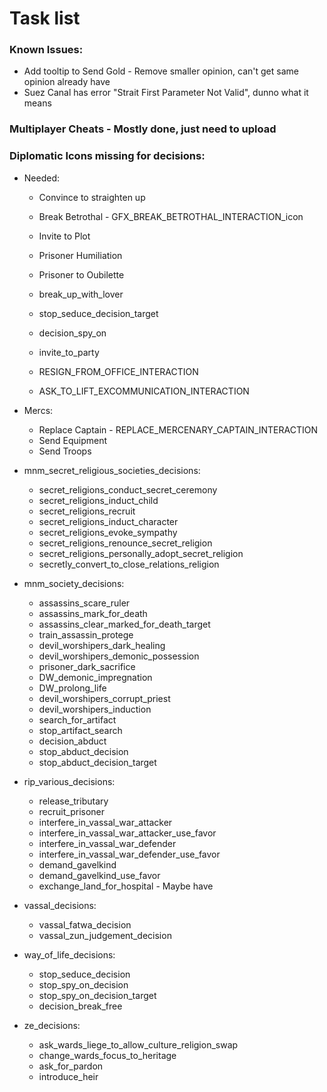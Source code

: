 # Task list
### Known Issues:
- Add tooltip to Send Gold - Remove smaller opinion, can't get same opinion already have
- Suez Canal has error "Strait First Parameter Not Valid", dunno what it means
### Multiplayer Cheats - Mostly done, just need to upload
### Diplomatic Icons missing for decisions: 

- Needed:
	- Convince to straighten up
	- Break Betrothal - GFX_BREAK_BETROTHAL_INTERACTION_icon
	- Invite to Plot
	- Prisoner Humiliation
	- Prisoner to Oubilette
	- break_up_with_lover
	- stop_seduce_decision_target
	- decision_spy_on
	- invite_to_party
	
	- RESIGN_FROM_OFFICE_INTERACTION
	- ASK_TO_LIFT_EXCOMMUNICATION_INTERACTION
	
- Mercs:
	- Replace Captain - REPLACE_MERCENARY_CAPTAIN_INTERACTION
	- Send Equipment
	- Send Troops

- mnm_secret_religious_societies_decisions:
	- secret_religions_conduct_secret_ceremony
	- secret_religions_induct_child
	- secret_religions_recruit
	- secret_religions_induct_character
	- secret_religions_evoke_sympathy
	- secret_religions_renounce_secret_religion
	- secret_religions_personally_adopt_secret_religion
	- secretly_convert_to_close_relations_religion
		
- mnm_society_decisions:
	- assassins_scare_ruler
	- assassins_mark_for_death
	- assassins_clear_marked_for_death_target
	- train_assassin_protege
	- devil_worshipers_dark_healing
	- devil_worshipers_demonic_possession
	- prisoner_dark_sacrifice
	- DW_demonic_impregnation
	- DW_prolong_life
	- devil_worshipers_corrupt_priest
	- devil_worshipers_induction
	- search_for_artifact
	- stop_artifact_search
	- decision_abduct
	- stop_abduct_decision
	- stop_abduct_decision_target
		
- rip_various_decisions:
	- release_tributary
	- recruit_prisoner
	- interfere_in_vassal_war_attacker
	- interfere_in_vassal_war_attacker_use_favor
	- interfere_in_vassal_war_defender
	- interfere_in_vassal_war_defender_use_favor
	- demand_gavelkind
	- demand_gavelkind_use_favor
	- exchange_land_for_hospital - Maybe have
		
- vassal_decisions:
	- vassal_fatwa_decision
	- vassal_zun_judgement_decision
		
- way_of_life_decisions:
	- stop_seduce_decision
	- stop_spy_on_decision
	- stop_spy_on_decision_target
	- decision_break_free
		
- ze_decisions:
	- ask_wards_liege_to_allow_culture_religion_swap
	- change_wards_focus_to_heritage
	- ask_for_pardon
	- introduce_heir
